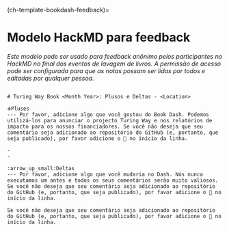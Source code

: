(ch-template-bookdash-feedback)=
# Modelo HackMD para feedback

*Este modelo pode ser usado para feedback anônimo pelos participantes no HackMD no final dos eventos de lavagem de livros. A permissão de acesso pode ser configurada para que as notas possam ser lidas por todos e editadas por qualquer pessoa.*

```

# Turing Way Book <Month Year>: Plusos e Deltas - <Location>

➕Pluses
--- Por favor, adicione algo que você gostou do Book Dash. Podemos utilizá-los para anunciar o projecto Turing Way e nos relatórios de impacto para os nossos financiadores. Se você não deseja que seu comentário seja adicionado ao repositório do GitHub (e, portanto, que seja publicado), por favor adicione o 🤫 no início da linha.

-
-

:arrow_up_small:Deltas
--- Por favor, adicione algo que você mudaria no Dash. Nós nunca executamos um antes e todos os seus comentários serão muito valiosos. Se você não deseja que seu comentário seja adicionado ao repositório do GitHub (e, portanto, que seja publicado), por favor adicione o 🤫 no início da linha.

Se você não deseja que seu comentário seja adicionado ao repositório do GitHub (e, portanto, que seja publicado), por favor adicione o 🤫 no início da linha.
```
